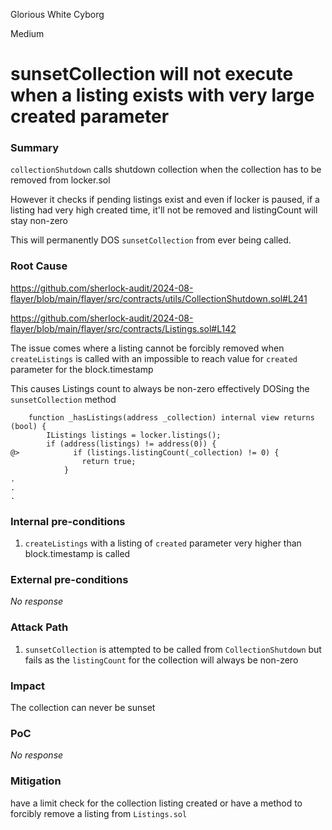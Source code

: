 Glorious White Cyborg

Medium

# sunsetCollection will not execute when a listing exists with very large created parameter

### Summary

`collectionShutdown` calls shutdown collection when the collection has to be removed from locker.sol

However it checks if pending listings exist and even if locker is paused, if a listing had very high created time, it'll not be removed and listingCount will stay non-zero

This will permanently DOS `sunsetCollection` from ever being called.



### Root Cause

https://github.com/sherlock-audit/2024-08-flayer/blob/main/flayer/src/contracts/utils/CollectionShutdown.sol#L241

https://github.com/sherlock-audit/2024-08-flayer/blob/main/flayer/src/contracts/Listings.sol#L142

The issue comes where a listing cannot be forcibly removed when `createListings` is called with an impossible to reach value for `created` parameter for the block.timestamp

This causes Listings count to always be non-zero effectively DOSing the `sunsetCollection` method

```solidity
    function _hasListings(address _collection) internal view returns (bool) {
        IListings listings = locker.listings();
        if (address(listings) != address(0)) {
@>            if (listings.listingCount(_collection) != 0) {
                return true;
            }
.
.
.

```

### Internal pre-conditions

1. `createListings` with a listing of `created` parameter very higher than block.timestamp is called


### External pre-conditions

_No response_

### Attack Path

1. `sunsetCollection` is attempted to be called from `CollectionShutdown` but fails as the `listingCount` for the collection will always be non-zero

### Impact

The collection can never be sunset

### PoC

_No response_

### Mitigation

have a limit check for the collection listing created or have a method to forcibly remove a listing from `Listings.sol`
